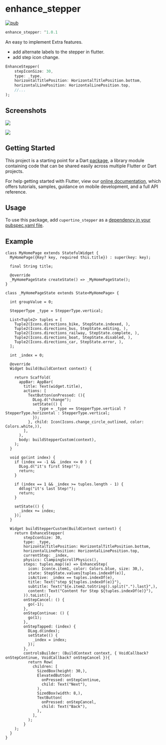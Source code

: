 # enhance_stepper

[![pub](https://img.shields.io/pub/v/enhance_stepper.svg)](https://pub.dev/packages/enhance_stepper)

```dart
enhance_stepper: ^1.0.1
```

An easy to implement Extra features.

* add alternate labels to the stepper in flutter.
* add step icon change.

```dart
EnhanceStepper(
    stepIconSize: 30,
    type: _type,
    horizontalTitlePosition: HorizontalTitlePosition.bottom,
    horizontalLinePosition: HorizontalLinePosition.top,
    //...
);
```
## Screenshots

![](https://github.com/shang1219178163/enhance_stepper/blob/main/screenshot/Simulator%20Screen%20Shot%20-%20iPhone%2011%20Pro%20-%202021-07-02%20at%2015.53.19.png?raw=true)

![](https://github.com/shang1219178163/enhance_stepper/blob/main/screenshot/Simulator%20Screen%20Shot%20-%20iPhone%2011%20Pro%20-%202021-07-02%20at%2015.53.22.png?raw=true)


## Getting Started

This project is a starting point for a Dart
[package](https://flutter.dev/developing-packages/),
a library module containing code that can be shared easily across
multiple Flutter or Dart projects.

For help getting started with Flutter, view our 
[online documentation](https://flutter.dev/docs), which offers tutorials, 
samples, guidance on mobile development, and a full API reference.

## Usage

To use this package, add `cupertino_stepper` as a [dependency in your pubspec.yaml file](https://flutter.io/platform-plugins/).

## Example

```
class MyHomePage extends StatefulWidget {
  MyHomePage({Key? key, required this.title}) : super(key: key);

  final String title;

  @override
  _MyHomePageState createState() => _MyHomePageState();
}

class _MyHomePageState extends State<MyHomePage> {

  int groupValue = 0;
  
  StepperType _type = StepperType.vertical;

  List<Tuple2> tuples = [
    Tuple2(Icons.directions_bike, StepState.indexed, ),
    Tuple2(Icons.directions_bus, StepState.editing, ),
    Tuple2(Icons.directions_railway, StepState.complete, ),
    Tuple2(Icons.directions_boat, StepState.disabled, ),
    Tuple2(Icons.directions_car, StepState.error, ),
  ];

  int _index = 0;

  @override
  Widget build(BuildContext context) {

    return Scaffold(
      appBar: AppBar(
        title: Text(widget.title),
        actions: [
          TextButton(onPressed: (){
            DLog.d("change");
            setState(() {
              _type = _type == StepperType.vertical ? StepperType.horizontal : StepperType.vertical;
            });
          }, child: Icon(Icons.change_circle_outlined, color: Colors.white,)),
        ],
      ),
      body: buildStepperCustom(context),
    );
  }

  void go(int index) {
    if (index == -1 && _index <= 0 ) {
      DLog.d("it's first Step!");
      return;
    }

    if (index == 1 && _index >= tuples.length - 1) {
      ddlog("it's last Step!");
      return;
    }

    setState(() {
      _index += index;
    });
  }

  Widget buildStepperCustom(BuildContext context) {
    return EnhanceStepper(
        stepIconSize: 30,
        type: _type,
        horizontalTitlePosition: HorizontalTitlePosition.bottom,
        horizontalLinePosition: HorizontalLinePosition.top,
        currentStep: _index,
        physics: ClampingScrollPhysics(),
        steps: tuples.map((e) => EnhanceStep(
          icon: Icon(e.item1, color: Colors.blue, size: 30,),
          state: StepState.values[tuples.indexOf(e)],
          isActive: _index == tuples.indexOf(e),
          title: Text("step ${tuples.indexOf(e)}"),
          subtitle: Text("${e.item2.toString().split(".").last}",),
          content: Text("Content for Step ${tuples.indexOf(e)}"),
        )).toList(),
        onStepCancel: () {
          go(-1);
        },
        onStepContinue: () {
          go(1);
        },
        onStepTapped: (index) {
          DLog.d(index);
          setState(() {
            _index = index;
          });
        },
        controlsBuilder: (BuildContext context, { VoidCallback? onStepContinue, VoidCallback? onStepCancel }){
          return Row(
            children: [
              SizedBox(height: 30,),
              ElevatedButton(
                onPressed: onStepContinue,
                child: Text("Next"),
              ),
              SizedBox(width: 8,),
              TextButton(
                onPressed: onStepCancel, 
                child: Text("Back"), 
              ),
            ],
          );
        }
    );
  }
}
```
